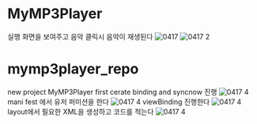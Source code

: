 # MyMP3Player
실행 화면을 보여주고 음악 클릭시 음악이 재생된다
![0417](https://user-images.githubusercontent.com/126849371/232421228-9528cdd1-0348-4124-9415-699bbf4737d5.png)
![0417 2](https://user-images.githubusercontent.com/126849371/232421283-92b86dc3-cdee-44df-b855-bc70fb0fe087.png)






# mymp3player_repo
new project
MyMP3Player
first cerate binding and syncnow 진행
![0417 4](https://user-images.githubusercontent.com/126849371/232415554-f39bceda-e6c2-4bd5-b3e8-43d23fd618ee.png)
mani fest 에서 유저 퍼미션을 한다
![0417 4](https://user-images.githubusercontent.com/126849371/232415892-d7139d5a-6246-4f72-b290-eb996b6b4c9b.png)
viewBinding 진행한다
![0417 4](https://user-images.githubusercontent.com/126849371/232416630-baf7712c-28e1-49de-817d-52b31844accb.png)
layout에서 필요한 XML을 생성하고 코드를 적는다
![0417 4](https://user-images.githubusercontent.com/126849371/232417110-4b5cd492-7886-414d-a5d7-06dde0cb3b52.png)


